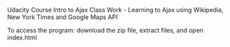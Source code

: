 Udacity Course Intro to Ajax Class Work - Learning to Ajax using Wikipedia, New York Times and Google Maps API

To access the program: download the zip file, extract files, and open index.html
